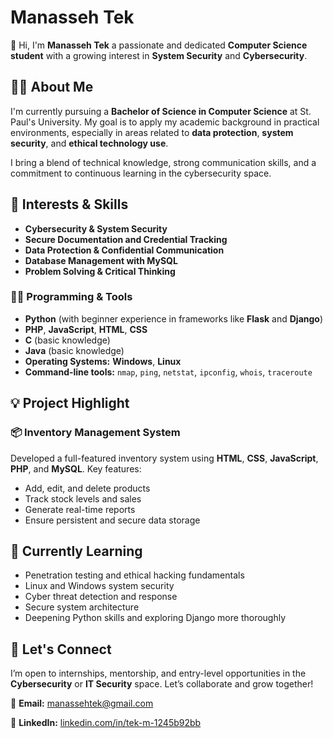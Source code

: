 # Manasseh Tek

👋 Hi, I'm **Manasseh Tek** a passionate and dedicated **Computer Science student** with a growing interest in **System Security** and **Cybersecurity**.

## 👨‍🎓 About Me

I'm currently pursuing a **Bachelor of Science in Computer Science** at St. Paul's University. My goal is to apply my academic background in practical environments, especially in areas related to **data protection**, **system security**, and **ethical technology use**.

I bring a blend of technical knowledge, strong communication skills, and a commitment to continuous learning in the cybersecurity space.

## 🔐 Interests & Skills

* **Cybersecurity & System Security**
* **Secure Documentation and Credential Tracking**
* **Data Protection & Confidential Communication**
* **Database Management with MySQL**
* **Problem Solving & Critical Thinking**

### 🧑‍💻 Programming & Tools

* **Python** (with beginner experience in frameworks like **Flask** and **Django**)
* **PHP**, **JavaScript**, **HTML**, **CSS**
* **C** (basic knowledge)
* **Java** (basic knowledge)
* **Operating Systems:** **Windows**, **Linux**
* **Command-line tools:** `nmap`, `ping`, `netstat`, `ipconfig`, `whois`, `traceroute`

## 💡 Project Highlight

### 📦 Inventory Management System

Developed a full-featured inventory system using **HTML**, **CSS**, **JavaScript**, **PHP**, and **MySQL**.
Key features:

* Add, edit, and delete products
* Track stock levels and sales
* Generate real-time reports
* Ensure persistent and secure data storage

## 🎯 Currently Learning

* Penetration testing and ethical hacking fundamentals
* Linux and Windows system security
* Cyber threat detection and response
* Secure system architecture
* Deepening Python skills and exploring Django more thoroughly

## 💬 Let's Connect

I’m open to internships, mentorship, and entry-level opportunities in the **Cybersecurity** or **IT Security** space. Let’s collaborate and grow together!

📧 **Email:** [manassehtek@gmail.com](mailto:manassehtek@gmail.com)

🔗 **LinkedIn:** [linkedin.com/in/tek-m-1245b92bb](https://www.linkedin.com/in/tek-m-1245b92bb)
